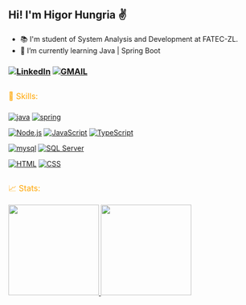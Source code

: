 ## Hi! I'm Higor Hungria ✌️

- 📚 I'm student of System Analysis and Development at FATEC-ZL.
- 🌱 I’m currently learning Java | Spring Boot

### [![LinkedIn](https://img.shields.io/badge/LinkedIn-0077B5?style=for-the-badge&logo=linkedin&logoColor=white)](https://www.linkedin.com/in/higor-hungria-1ba47a234/) [![GMAIL](https://img.shields.io/badge/Gmail-D14836?style=for-the-badge&logo=gmail&logoColor=white)](mailto:contatohigor.hungria466@gmail.com)
 ##
<div style="color: orange;"><font size="3"> 🚀 Skills:</font></div>

### 
[![java](https://img.shields.io/badge/Java-ED8B00?style=for-the-badge&logo=openjdk&logoColor=white)]() [![spring](https://img.shields.io/badge/Spring-6DB33F?style=for-the-badge&logo=spring&logoColor=white)]() 

[![Node.js](https://img.shields.io/badge/Node.js-43853D?style=for-the-badge&logo=node.js&logoColor=white)]() [![JavaScript](https://img.shields.io/badge/JavaScript-F7DF1E?style=for-the-badge&logo=javascript&logoColor=black)]() [![TypeScript](https://img.shields.io/badge/TypeScript-007ACC?style=for-the-badge&logo=typescript&logoColor=white)]()

[![mysql](https://img.shields.io/badge/MySQL-00000F?style=for-the-badge&logo=mysql&logoColor=white)]() [![SQL Server](https://img.shields.io/badge/SQLServer-00000F?style=for-the-badge&logo=SQLServer&logoColor=white)]()

[![HTML](https://img.shields.io/badge/HTML-239120?style=for-the-badge&logo=html5&logoColor=white)]() [![CSS](https://img.shields.io/badge/CSS-239120?&style=for-the-badge&logo=css3&logoColor=white)]() 

##
<!-- 'link com os icons -> ttps://dev.to/envoy_/150-badges-for-github-pnk'  -->
<div style="color: orange;"><font size="3"> 📈 Stats: </font></div>
<br>
<div>
  <a href="https://github.com/higur1">
  <img height="180em" src="https://github-readme-stats.vercel.app/api?username=higur1&show_icons=true&theme=vision-friendly-dark&include_all_commits=true&count_private=true">
  <img height="180em" src="https://github-readme-stats.vercel.app/api/top-langs/?username=higur1&layout=compact&langs_count=7&theme=vision-friendly-dark">
 </div>





